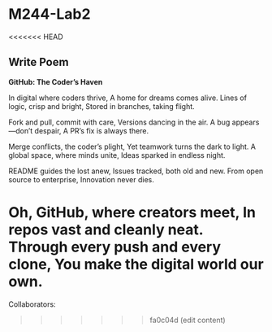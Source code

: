 # M244-Lab2

<<<<<<< HEAD
## Write Poem

**GitHub: The Coder’s Haven**

In digital  where coders thrive,
A home for dreams comes alive.
Lines of logic, crisp and bright,
Stored in branches, taking flight.

Fork and pull, commit with care,
Versions dancing in the air.
A bug appears—don’t despair,
A PR’s fix is always there.

Merge conflicts, the coder’s plight,
Yet teamwork turns the dark to light.
A global space, where minds unite,
Ideas sparked in endless night.

README guides the lost anew,
Issues tracked, both old and new.
From open source to enterprise,
Innovation never dies.

Oh, GitHub, where creators meet,
In repos vast and cleanly neat.
Through every push and every clone,
You make the digital world our own.
=======
Collaborators:
>>>>>>> fa0c04d (edit content)

